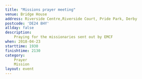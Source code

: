 ```yaml
---
title: "Missions prayer meeting"
venue: Bridge House
address: Riverside Centre,Riverside Court, Pride Park, Derby
postcode: 'DE24 8HY'
allday: false
description: 
    Praying for the missionaries sent out by EMCF
when: 2018-04-23
starttime: 1930
finishtime: 2130
category:
    Prayer
    Mission
layout: event
---
```

